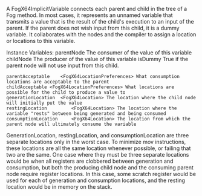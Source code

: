 A FogX64ImplicitVariable connects each parent and child in the tree of a Fog method. In most cases, it represents an unnamed variable that transmits a value that is the result of the child's execution to an input of the parent. If the parent does not wish input from this child, it is a dummy variable. It collaborates with the nodes and the compiler to assign a location or locations to this variable.

Instance Variables:
	parentNode	<FogX64Node> The consumer of the value of this variable
	childNode	<FogX64Node> The producer of the value of this variable
	isDummy	<Boolean> True if the parent node will not use input from this child.

	parentAcceptable	<FogX64LocationPreferences> What consumption locations are acceptable to the parent
	childAcceptable	<FogX64LocationPreferences> What locations are possible for the child to produce a value to
	generationLocation 	<FogX64Location> The location where the child node will initially put the value
	restingLocation 		<FogX64Location> The location where the variable "rests" between being generated and being consumed
	consumptionLocation 	<FogX64Location> The location from which the parent node will ultimately consume the variable
		
GenerationLocation, restingLocation, and consumptionLocation are three separate locations only in the worst case. To minimize mov instructions, these locations are all the same location whenever possible, or failing that two are the same. One case where they must be three separate locations would be when all registers are clobbered between generation and consumption, but both the producing child node and the consuming parent node require register locations. In this case, some scratch register would be used for each of generation and consumption locations, and the resting location would be in memory on the stack.